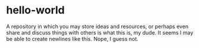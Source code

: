 # hello-world
A repository in which you may store ideas and resources, or perhaps even share and discuss things with others
is what this is, my dude.
It seems I may be able to create newlines like this. Nope, I guess not.